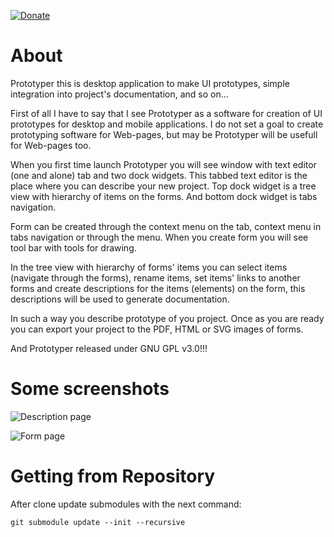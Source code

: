 [![Donate](https://liberapay.com/assets/widgets/donate.svg)](https://liberapay.com/imironchik/donate)

# About

Prototyper this is desktop application to make UI prototypes, simple integration
into project's documentation, and so on...

First of all I have to say that I see Prototyper as a software for creation of UI
prototypes for desktop and mobile applications. I do not set a goal to create prototyping
software for Web-pages, but may be Prototyper will be usefull for Web-pages too.

When you first time launch Prototyper you will see window with text editor (one and alone)
tab and two dock widgets. This tabbed text editor is the place where you can describe
your new project. Top dock widget is a tree view with hierarchy of items on the forms.
And bottom dock widget is tabs navigation.

Form can be created through the context menu on the tab, context menu in tabs navigation
or through the menu. When you create form you will see tool bar with tools for drawing.

In the tree view with hierarchy of forms' items you can select items (navigate
through the forms), rename items, set items' links to another forms and create
descriptions for the items (elements) on the form, this descriptions will be
used to generate documentation.

In such a way you describe prototype of you project. Once as you are ready
you can export your project to the PDF, HTML or SVG images of forms.

And Prototyper released under GNU GPL v3.0!!!

# Some screenshots
            
![Description page]( https://image.ibb.co/byzBT5/prototyper_description.png )
            
![Form page]( https://image.ibb.co/joud85/prototyper_dialog.png )

# Getting from Repository

After clone update submodules with the next command:

```
git submodule update --init --recursive
```
